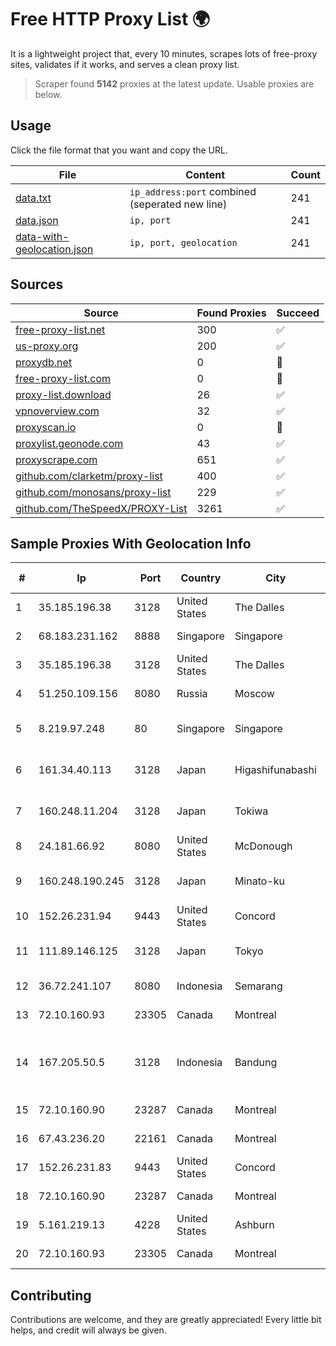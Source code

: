 
# Free HTTP Proxy List 🌍

It is a lightweight project that, every 10 minutes, scrapes lots of free-proxy sites, validates if it works, and serves a clean proxy list.


> Scraper found **5142** proxies at the latest update. Usable proxies are below.

## Usage

Click the file format that you want and copy the URL.


|File|Content|Count|
|----|-------|-----|
|[data.txt](https://raw.githubusercontent.com/themiralay/Proxy-List-World/master/data.txt)|`ip_address:port` combined (seperated new line)|241|
|[data.json](https://raw.githubusercontent.com/themiralay/Proxy-List-World/master/data.json)|`ip, port`|241|
|[data-with-geolocation.json](https://raw.githubusercontent.com/themiralay/Proxy-List-World/master/data-with-geolocation.json)|`ip, port, geolocation`|241|

## Sources

|Source|Found Proxies|Succeed|
|------|-------------|-------|
|[free-proxy-list.net](https://free-proxy-list.net)|300|✅|
|[us-proxy.org](https://www.us-proxy.org)|200|✅|
|[proxydb.net](http://proxydb.net)|0|🚫|
|[free-proxy-list.com](https://free-proxy-list.com/?page=&port=&type%5B%5D=http&type%5B%5D=https&up_time=0&search=Search)|0|🚫|
|[proxy-list.download](https://www.proxy-list.download/HTTP)|26|✅|
|[vpnoverview.com](https://vpnoverview.com/privacy/anonymous-browsing/free-proxy-servers)|32|✅|
|[proxyscan.io](https://www.proxyscan.io)|0|🚫|
|[proxylist.geonode.com](https://proxylist.geonode.com/api/proxy-list?limit=300&page=1&sort_by=lastChecked&sort_type=desc&protocols=http,https)|43|✅|
|[proxyscrape.com](https://api.proxyscrape.com/v2/?request=displayproxies&protocol=http&timeout=10000&country=all&ssl=all&anonymity=all)|651|✅|
|[github.com/clarketm/proxy-list](https://raw.githubusercontent.com/clarketm/proxy-list/master/proxy-list-raw.txt)|400|✅|
|[github.com/monosans/proxy-list](https://raw.githubusercontent.com/monosans/proxy-list/main/proxies/http.txt)|229|✅|
|[github.com/TheSpeedX/PROXY-List](https://raw.githubusercontent.com/TheSpeedX/PROXY-List/master/http.txt)|3261|✅|


## Sample Proxies With Geolocation Info

|#|Ip|Port|Country|City|Internet Service Provider|
|-|--|----|-------|----|-------------------------|
|1|35.185.196.38|3128|United States|The Dalles|Google LLC|
|2|68.183.231.162|8888|Singapore|Singapore|DigitalOcean, LLC|
|3|35.185.196.38|3128|United States|The Dalles|Google LLC|
|4|51.250.109.156|8080|Russia|Moscow|Yandex.Cloud LLC|
|5|8.219.97.248|80|Singapore|Singapore|Alibaba (US) Technology Co., Ltd.|
|6|161.34.40.113|3128|Japan|Higashifunabashi|NTT PC Communications, Inc.|
|7|160.248.11.204|3128|Japan|Tokiwa|NTT PC Communications, Inc.|
|8|24.181.66.92|8080|United States|McDonough|Charter Communications|
|9|160.248.190.245|3128|Japan|Minato-ku|NTT PC Communications, Inc.|
|10|152.26.231.94|9443|United States|Concord|MCNC|
|11|111.89.146.125|3128|Japan|Tokyo|NTT PC Communications, Inc.|
|12|36.72.241.107|8080|Indonesia|Semarang|PT. TELKOM INDONESIA|
|13|72.10.160.93|23305|Canada|Montreal|GloboTech Communications|
|14|167.205.50.5|3128|Indonesia|Bandung|Institut Teknologi Bandung Jl. Ganesha 10 Bandung 40132 INDONESIA|
|15|72.10.160.90|23287|Canada|Montreal|GloboTech Communications|
|16|67.43.236.20|22161|Canada|Montreal|GloboTech Communications|
|17|152.26.231.83|9443|United States|Concord|MCNC|
|18|72.10.160.90|23287|Canada|Montreal|GloboTech Communications|
|19|5.161.219.13|4228|United States|Ashburn|Hetzner Online GmbH|
|20|72.10.160.93|23305|Canada|Montreal|GloboTech Communications|



## Contributing

Contributions are welcome, and they are greatly appreciated! Every
little bit helps, and credit will always be given.

